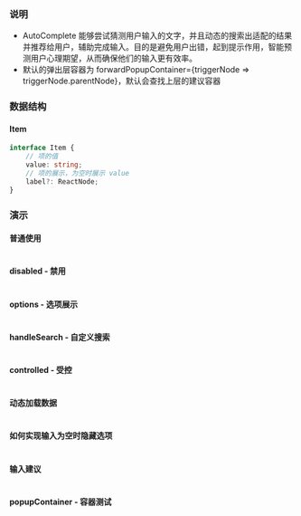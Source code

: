### 说明

-   AutoComplete 能够尝试猜测⽤户输⼊的⽂字，并且动态的搜索出适配的结果并推荐给⽤户，辅助完成输⼊。⽬的是避免⽤户出错，起到提示作⽤，智能预测⽤户⼼理期望，从⽽确保他们的输⼊更有效率。
-   默认的弹出层容器为 forwardPopupContainer={triggerNode => triggerNode.parentNode}，默认会查找上层的建议容器

### 数据结构

#### Item

```ts {"static": true}
interface Item {
    // 项的值
    value: string;
    // 项的展示，为空时展示 value
    label?: ReactNode;
}
```

### 演示

#### 普通使用

```js {"codepath": "autoComplete.jsx"}
```

#### disabled - 禁用

```js {"codepath": "disabled.jsx"}
```

#### options - 选项展示

```js {"codepath": "options.jsx"}
```

#### handleSearch - 自定义搜索

```js {"codepath": "handleSearch.jsx"}
```

#### controlled - 受控

```js {"codepath": "controlled.jsx"}
```

#### 动态加载数据

```js {"codepath": "loading.jsx"}
```

#### 如何实现输入为空时隐藏选项

```js {"codepath": "hideOptionsWhenEmpty.jsx"}
```

#### 输入建议

```js {"codepath": "suggest.jsx"}
```

#### popupContainer - 容器测试

```js {"codepath": "popupContainer.jsx"}
```
